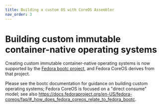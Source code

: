 ```yaml
---
title: Building a custom OS with CoreOS Assembler
nav_order: 3
---
```


# Building custom immutable container-native operating systems

Creating custom immutable container-native operating systems is now supported
by the [Fedora bootc project](https://docs.fedoraproject.org/en-US/bootc/getting-started/),
and Fedora CoreOS derives from that project.

Please see the bootc documentation for guidance on building custom operating systems;
Fedora CoreOS is focused on a "direct consume" model; see also
<https://docs.fedoraproject.org/en-US/fedora-coreos/faq/#_how_does_fedora_coreos_relate_to_fedora_bootc>.
